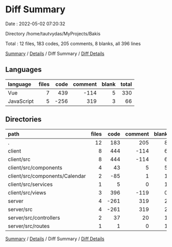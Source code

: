 # Diff Summary

Date : 2022-05-02 07:20:32

Directory /home/tautvydas/MyProjects/Bakis

Total : 12 files,  183 codes, 205 comments, 8 blanks, all 396 lines

[Summary](results.md) / [Details](details.md) / Diff Summary / [Diff Details](diff-details.md)

## Languages
| language | files | code | comment | blank | total |
| :--- | ---: | ---: | ---: | ---: | ---: |
| Vue | 7 | 439 | -114 | 5 | 330 |
| JavaScript | 5 | -256 | 319 | 3 | 66 |

## Directories
| path | files | code | comment | blank | total |
| :--- | ---: | ---: | ---: | ---: | ---: |
| . | 12 | 183 | 205 | 8 | 396 |
| client | 8 | 444 | -114 | 6 | 336 |
| client/src | 8 | 444 | -114 | 6 | 336 |
| client/src/components | 4 | 43 | 5 | 5 | 53 |
| client/src/components/Calendar | 2 | -85 | 1 | 1 | -83 |
| client/src/services | 1 | 5 | 0 | 1 | 6 |
| client/src/views | 3 | 396 | -119 | 0 | 277 |
| server | 4 | -261 | 319 | 2 | 60 |
| server/src | 4 | -261 | 319 | 2 | 60 |
| server/src/controllers | 2 | 37 | 20 | 1 | 58 |
| server/src/routes | 1 | 1 | 0 | 1 | 2 |

[Summary](results.md) / [Details](details.md) / Diff Summary / [Diff Details](diff-details.md)
